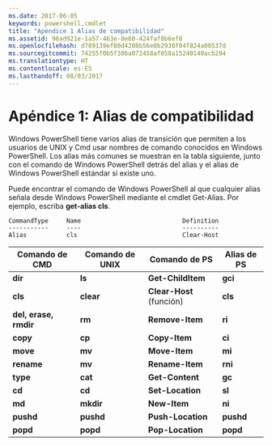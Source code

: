 ```yaml
---
ms.date: 2017-06-05
keywords: powershell,cmdlet
title: "Apéndice 1 Alias de compatibilidad"
ms.assetid: 96ad921e-1a57-463e-8e60-424faf8b6ef8
ms.openlocfilehash: d789139ef80d4208b56e0b2930f04f824a00537d
ms.sourcegitcommit: 74255f0b5f386a072458af058a15240140acb294
ms.translationtype: HT
ms.contentlocale: es-ES
ms.lasthandoff: 08/03/2017
---
```

# <a name="appendix-1---compatibility-aliases"></a>Apéndice 1: Alias de compatibilidad
Windows PowerShell tiene varios alias de transición que permiten a los usuarios de UNIX y Cmd usar nombres de comando conocidos en Windows PowerShell. Los alias más comunes se muestran en la tabla siguiente, junto con el comando de Windows PowerShell detrás del alias y el alias de Windows PowerShell estándar si existe uno.

Puede encontrar el comando de Windows PowerShell al que cualquier alias señala desde Windows PowerShell mediante el cmdlet Get-Alias. Por ejemplo, escriba **get-alias cls**.

```
CommandType     Name                            Definition
-----------     ----                            ----------
Alias           cls                             Clear-Host
```

|Comando de CMD|Comando de UNIX|Comando de PS|Alias de PS|
|---------------|----------------|--------------|------------|
|**dir**|**ls**|**Get-ChildItem**|**gci**|
|**cls**|**clear**|**Clear-Host** (función)|**cls**|
|**del, erase, rmdir**|**rm**|**Remove-Item**|**ri**|
|**copy**|**cp**|**Copy-Item**|**ci**|
|**move**|**mv**|**Move-Item**|**mi**|
|**rename**|**mv**|**Rename-Item**|**rni**|
|**type**|**cat**|**Get-Content**|**gc**|
|**cd**|**cd**|**Set-Location**|**sl**|
|**md**|**mkdir**|**New-Item**|**ni**|
|**pushd**|**pushd**|**Push-Location**|**pushd**|
|**popd**|**popd**|**Pop-Location**|**popd**|

